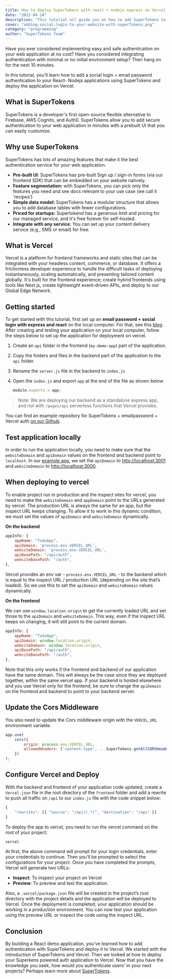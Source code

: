 ```yaml
---
title: How to deploy SuperTokens with react + nodejs express on Vercel
date: "2022-04-14"
description: "This tutorial wil guide you on how to add SuperTokens to react + express app deployed on Vercel"
cover: "adding-social-login-to-your-website-with-superTokens.png"
category: "programming"
author: "SuperTokens Team"
---
```


Have you ever considered implementing easy and safe authentication on your web application at no cost? Have you considered integrating authentication with minimal or no initial environment setup? Then hang on for the next 10 minutes.

In this tutorial, you’ll learn how to add a social login + email password authentication to your React- Nodejs applications using SuperTokens and deploy the application on Vercel.

## What is SuperTokens

SuperTokens is a developer's first open-source flexible alternative to Firebase, AWS Cognito, and Auth0. SuperTokens allow you to add secure authentication to your web application in minutes with a prebuilt UI that you can easily customize.

## Why use SuperTokens

SuperTokens has lots of amazing features that make it the best authentication service for your web application.

* **Pre-built UI**: SuperTokens has pre-built Sign up / sign-in forms (via our frontend SDK) that can be embedded on your website natively.
* **Feature segmentation:** with SuperTokens, you can pick only the features you need and see docs relevant to your use case (we call it ‘recipes’)
* **Simple data model:** SuperTokens has a modular structure that allows you to add database tables with fewer configurations.
* **Priced for startups:** Supertokend has a generous limit and pricing for our managed service, and it's free forever for self-hosted.
* **Integrate with any service:** You can set up your content delivery service (e.g., SMS or email) for free.

## What is Vercel

Vercel is a platform for frontend frameworks and static sites that can be integrated with your headless content, commerce, or database. It offers a frictionless developer experience to handle the difficult tasks of deploying instantaneously, scaling automatically, and presenting tailored content globally. It's built for the frontend experience; create hybrid frontends using tools like Next.js, create lightweight event-driven APIs, and deploy to our Global Edge Network.

## Getting started

To get started with this tutorial, first set up an **email password + social login with express and react** on the local computer. For that, see this [blog](https://supertokens.com/blog/how-to-set-up-social-and-email-password-login-with-reactjs). After creating and testing your application on your local computer, follow the steps below to set up the application for deployment on vercel.

1. Create an `api` folder in the frontend (`my-demo-app`) part of the application.
2. Copy the folders and files in the backend part of the application to the `api` folder.
3. Rename the `server.js` file in the backend to `index.js`
4. Open the `index.js` and export `app` at the end of the file as shown below

    ```js
    module.exports = app;

    ```

> Note: We are deploying our backend as a standalone express app, and not with `/pages/api` serverless functions that Vercel provides.

You can find an example repository for SuperTokens + emailpassword + Vercel auth [on our Github](https://github.com/supertokens/supertokens-auth-react/tree/master/examples/with-emailpassword-vercel).

## Test application locally

In order to run the application locally, you need to make sure that the `websiteDomain` and `apiDomain` values on the frontend and backend point to `localhost`. In our [example app](https://github.com/supertokens/supertokens-auth-react/tree/master/examples/with-emailpassword-vercel), we set the `apiDomain` to [http://localhost:3001](http://localhost:3001) and `websiteDomain` to [http://localhost:3000](http://localhost:3000).

## When deploying to vercel

To enable project run in production and the inspect sites for vercel, you need to make the `websiteDomain` and `appDomain` point to the URLs generated by vercel. The production URL is always the same for an app, but the inspect URL keeps changing. To allow it to work in this dynamic condition, we must set the values of `apiDomain` and `websiteDomain` dynamically.

**On the backend**

```js
appInfo: {
    appName: "TodoApp",
    apiDomain: 'process.env.VERCEL_URL',
    websiteDomain: 'process.env.VERCEL_URL',
    apiBasePath: "/api/auth",
    websiteBasePath: "/auth",
},
```

Vercel provides an env var - `process.env.VERCEL_URL` - to the backend which is equal to the inspect URL / production URL (depending on the site that’s loaded). So we use this to set the `apiDomain` and `websiteDomain` values dynamically.

**On the frontend**

We can use `window.location.origin` to get the currently loaded URL and set those to the `apiDomain` and `websiteDomain`. This way, even if the inspect URL keeps on changing, it will still point to the current domain.

```js
appInfo: {
    appName: "TodoApp",
    apiDomain: window.location.origin,
    websiteDomain: window.location.origin,
    apiBasePath: "/api/auth",
    websiteBasePath: "/auth",      
},

```

Note that this only works if the frontend and backend of our application have the same domain. This will always be the case since they are deployed together, within the same vercel app. If your backend is hosted elsewhere and you use Vercel only for the frontend, be sure to change the `apiDomain` on the frontend and backend to point to your backend server.

## Update the Cors Middleware

You also need to update the Cors middleware origin with the `VERCEL_URL` environment variable.

```js
app.use(
    cors({
        origin: process.env.VERCEL_URL,
        allowedHeaders: ['content-type', ...SuperTokens.getAllCORSHeaders()],credentials: true,
    })
);
```

## Configure Vercel and Deploy

With the backend and frontend of your application code updated, create a `Vercel.json` file in the root directory of the `frontend` folder and add a rewrite to push all traffic on `/api` to our `index.js` file with the code snippet below:

```js
{
    "rewrites": [{ "source": "/api/(.*)", "destination": "/api" }]
}
```

To deploy the app to vercel, you need to run the vercel command on the root of your project:

```sh
vercel
```

At first, the above command will prompt for your login credentials, enter your credentials to continue. Then you’ll be prompted to select the configurations for your project. Once you have completed the prompts, Vercel will generate two URLs:

* **Inspect**: To inspect your project on Vercel
* **Preview**: To preview and test the application.

Also, a `.vercel/package.json` file will be created in the project’s root directory with the project details and the application will be deployed to Vercel. Once the deployment is completed, your application should be working in a production environment. You can now test your application using the preview URL or inspect the code using the inspect URL.

## Conclusion

By building a React demo application, you've learned how to add authentication with SuperTokens and deploy it to Vercel. We started with the introduction of SuperTokens and Vercel. Then we looked at how to deploy your Superkens powered auth application to Vercel. Now that you have the knowledge you seek, how would you authenticate users' in your next projects? Perhaps learn more about [SuperTokens](https://supertokens.com/).
